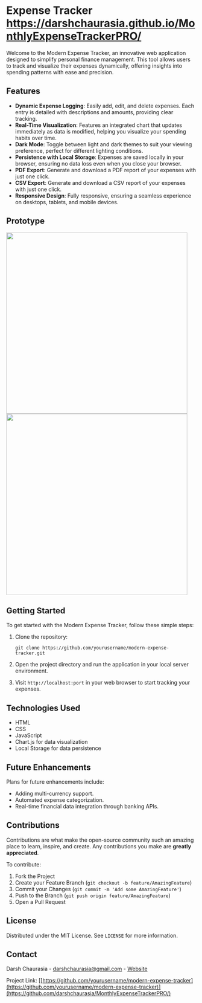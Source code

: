 # Expense Tracker https://darshchaurasia.github.io/MonthlyExpenseTrackerPRO/

Welcome to the Modern Expense Tracker, an innovative web application designed to simplify personal finance management. This tool allows users to track and visualize their expenses dynamically, offering insights into spending patterns with ease and precision.

## Features

- **Dynamic Expense Logging**: Easily add, edit, and delete expenses. Each entry is detailed with descriptions and amounts, providing clear tracking.
- **Real-Time Visualization**: Features an integrated chart that updates immediately as data is modified, helping you visualize your spending habits over time.
- **Dark Mode**: Toggle between light and dark themes to suit your viewing preference, perfect for different lighting conditions.
- **Persistence with Local Storage**: Expenses are saved locally in your browser, ensuring no data loss even when you close your browser.
- **PDF Export**: Generate and download a PDF report of your expenses with just one click.
- **CSV Export**: Generate and download a CSV report of your expenses with just one click.
- **Responsive Design**: Fully responsive, ensuring a seamless experience on desktops, tablets, and mobile devices.

## Prototype

<img src="https://github.com/darshchaurasia/MonthlyExpenseTrackerPRO/assets/43368969/5ff7412a-cbe0-435b-9f4a-1d74a275a799" height ="480px">
<img src="https://github.com/darshchaurasia/MonthlyExpenseTrackerPRO/assets/43368969/439d0a13-b194-40ee-81db-54d310a4cd3b" height ="480px">

## Getting Started

To get started with the Modern Expense Tracker, follow these simple steps:

1. Clone the repository:
   ```
   git clone https://github.com/yourusername/modern-expense-tracker.git
   ```
2. Open the project directory and run the application in your local server environment.

3. Visit `http://localhost:port` in your web browser to start tracking your expenses.

## Technologies Used

- HTML
- CSS
- JavaScript
- Chart.js for data visualization
- Local Storage for data persistence

## Future Enhancements

Plans for future enhancements include:

- Adding multi-currency support.
- Automated expense categorization.
- Real-time financial data integration through banking APIs.

## Contributions

Contributions are what make the open-source community such an amazing place to learn, inspire, and create. Any contributions you make are **greatly appreciated**.

To contribute:

1. Fork the Project
2. Create your Feature Branch (`git checkout -b feature/AmazingFeature`)
3. Commit your Changes (`git commit -m 'Add some AmazingFeature'`)
4. Push to the Branch (`git push origin feature/AmazingFeature`)
5. Open a Pull Request

## License

Distributed under the MIT License. See `LICENSE` for more information.

## Contact

Darsh Chaurasia - darshchaurasia@gmail.com - [Website](https://darshchaurasia.com)

Project Link: [[https://github.com/yourusername/modern-expense-tracker](https://github.com/yourusername/modern-expense-tracker)](https://github.com/darshchaurasia/MonthlyExpenseTrackerPRO/)
